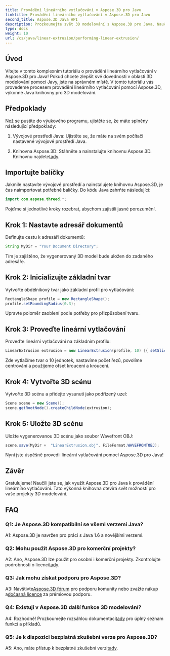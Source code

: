 ```yaml
---
title: Provádění lineárního vytlačování v Aspose.3D pro Javu
linktitle: Provádění lineárního vytlačování v Aspose.3D pro Javu
second_title: Aspose.3D Java API
description: Prozkoumejte svět 3D modelování s Aspose.3D pro Java. Naučte se provádět lineární vytlačování bez námahy.
type: docs
weight: 10
url: /cs/java/linear-extrusion/performing-linear-extrusion/
---
```

## Úvod

Vítejte v tomto komplexním tutoriálu o provádění lineárního vytlačování v Aspose.3D pro Java! Pokud chcete zlepšit své dovednosti v oblasti 3D modelování pomocí Javy, jste na správném místě. V tomto tutoriálu vás provedeme procesem provádění lineárního vytlačování pomocí Aspose.3D, výkonné Java knihovny pro 3D modelování.

## Předpoklady

Než se pustíte do výukového programu, ujistěte se, že máte splněny následující předpoklady:

1. Vývojové prostředí Java: Ujistěte se, že máte na svém počítači nastavené vývojové prostředí Java.

2.  Knihovna Aspose.3D: Stáhněte a nainstalujte knihovnu Aspose.3D. Knihovnu najdete[tady](https://releases.aspose.com/3d/java/).

## Importujte balíčky

Jakmile nastavíte vývojové prostředí a nainstalujete knihovnu Aspose.3D, je čas naimportovat potřebné balíčky. Do kódu Java zahrňte následující:

```java
import com.aspose.threed.*;
```

Pojďme si jednotlivé kroky rozebrat, abychom zajistili jasné porozumění.

## Krok 1: Nastavte adresář dokumentů

Definujte cestu k adresáři dokumentů:

```java
String MyDir = "Your Document Directory";
```

Tím je zajištěno, že vygenerovaný 3D model bude uložen do zadaného adresáře.

## Krok 2: Inicializujte základní tvar

Vytvořte obdélníkový tvar jako základní profil pro vytlačování:

```java
RectangleShape profile = new RectangleShape();
profile.setRoundingRadius(0.3);
```

Upravte poloměr zaoblení podle potřeby pro přizpůsobení tvaru.

## Krok 3: Proveďte lineární vytlačování

Proveďte lineární vytlačování na základním profilu:

```java
LinearExtrusion extrusion = new LinearExtrusion(profile, 10) {{ setSlices(100); setCenter(true); setTwist(360); setTwistOffset(new Vector3(10, 0, 0));}};
```

Zde vytlačíme tvar o 10 jednotek, nastavíme počet řezů, povolíme centrování a použijeme ofset kroucení a kroucení.

## Krok 4: Vytvořte 3D scénu

Vytvořte 3D scénu a přidejte vysunutí jako podřízený uzel:

```java
Scene scene = new Scene();
scene.getRootNode().createChildNode(extrusion);
```

## Krok 5: Uložte 3D scénu

Uložte vygenerovanou 3D scénu jako soubor Wavefront OBJ:

```java
scene.save(MyDir +  "LinearExtrusion.obj", FileFormat.WAVEFRONTOBJ);
```

Nyní jste úspěšně provedli lineární vytlačování pomocí Aspose.3D pro Java!

## Závěr

Gratulujeme! Naučili jste se, jak využít Aspose.3D pro Java k provádění lineárního vytlačování. Tato výkonná knihovna otevírá svět možností pro vaše projekty 3D modelování.

## FAQ

### Q1: Je Aspose.3D kompatibilní se všemi verzemi Java?

A1: Aspose.3D je navržen pro práci s Java 1.6 a novějšími verzemi.

### Q2: Mohu použít Aspose.3D pro komerční projekty?

A2: Ano, Aspose.3D lze použít pro osobní i komerční projekty. Zkontrolujte podrobnosti o licenci[tady](https://purchase.aspose.com/buy).

### Q3: Jak mohu získat podporu pro Aspose.3D?

 A3: Navštivte[Aspose.3D fórum](https://forum.aspose.com/c/3d/18) pro podporu komunity nebo zvažte nákup a[dočasná licence](https://purchase.aspose.com/temporary-license/) za prémiovou podporu.

### Q4: Existují v Aspose.3D další funkce 3D modelování?

 A4: Rozhodně! Prozkoumejte rozsáhlou dokumentaci[tady](https://reference.aspose.com/3d/java/) pro úplný seznam funkcí a příkladů.

### Q5: Je k dispozici bezplatná zkušební verze pro Aspose.3D?

 A5: Ano, máte přístup k bezplatné zkušební verzi[tady](https://releases.aspose.com/).